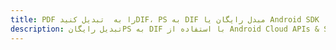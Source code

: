 ---title: PDF را به  تبدیل کنیدDIF، PS به DIF مبدل رایگان یا Android SDKdescription: تبدیل رایگانPS به DIF با استفاده از Android Cloud APIs & SDK همچنین اسناد PDF را در Cloud ایجاد، ویرایش و رندر کنید.---